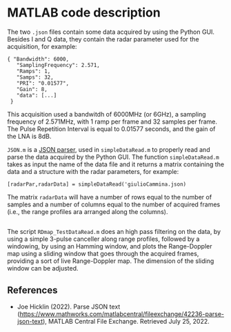 # MATLAB code description

The two `.json` files contain some data acquired by using the Python GUI. Besides I and Q data, they contain the radar parameter used for the acquisition, for example:
``` 
{ "Bandwidth": 6000,
   "SamplingFrequency": 2.571,
   "Ramps": 1, 
   "Samps": 32, 
   "PRI": "0.01577", 
   "Gain": 8, 
   "data": [...] 
 }
 ```
 This acquisition used a bandwitdh of 6000MHz (or 6GHz), a sampling frequency of 2.571MHz, with 1 ramp per frame and 32 samples per frame. The Pulse Repetition Interval is equal to 0.01577 seconds, and the gain of the LNA is 8dB.
 
`JSON.m` is a [JSON parser](https://it.mathworks.com/matlabcentral/fileexchange/42236-parse-json-text?s_tid=mwa_osa_a), used in `simpleDataRead.m` to properly read and parse the data acquired by the Python GUI. The function `simpleDataRead.m` takes as input the name of the data file and it returns a matrix containing the data and a structure with the radar parameters, for example:
```
[radarPar,radarData] = simpleDataRead('giulioCammina.json)
```
The matrix `radarData` will have a number of rows equal to the number of samples and a number of columns equal to the number of acquired frames (i.e., the range profiles ara arranged along the columns).

##
The script `RDmap_TestDataRead.m` does an high pass filtering on the data, by using a simple 3-pulse canceller along range profiles, followed by a windowing, by using an Hamming window, and plots the Range-Doppler map using a sliding window that goes through the acquired frames, providing a sort of live Range-Doppler map. The dimension of the sliding window can be adjusted.
 
 ## References
  - Joe Hicklin (2022). Parse JSON text (https://www.mathworks.com/matlabcentral/fileexchange/42236-parse-json-text), MATLAB Central File Exchange. Retrieved July 25, 2022.
